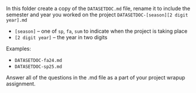 In this folder create a copy of the ```DATASETDOC.md``` file, rename it to include the semester and year you worked on the project ```DATASETDOC-[season][2 digit year].md```

- ```[season]``` – one of ```sp```, ```fa```, ```sum``` to indicate when the project is taking place
- ```[2 digit year]``` – the year in two digits

Examples: 
- ```DATASETDOC-fa24.md```
- ```DATASETDOC-sp25.md```
  
Answer all of the questions in the .md file as a part of your project wrapup assignment. 
